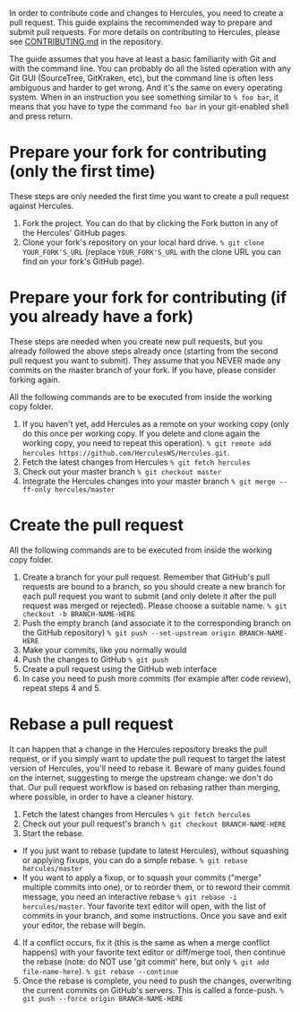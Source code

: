 In order to contribute code and changes to Hercules, you need to create a pull request. This guide explains the recommended way to prepare and submit pull requests. For more details on contributing to Hercules, please see [CONTRIBUTING.md](https://github.com/HerculesWS/Hercules/blob/master/CONTRIBUTING.md) in the repository.

The guide assumes that you have at least a basic familiarity with Git and with the command line. You can probably do all the listed operation with any Git GUI (SourceTree, GitKraken, etc), but the command line is often less ambiguous and harder to get wrong. And it's the same on every operating system.
When in an instruction you see something similar to `% foo bar`, it means that you have to type the command `foo bar` in your git-enabled shell and press return.

# Prepare your fork for contributing (only the first time)

These steps are only needed the first time you want to create a pull request against Hercules.

1. Fork the project. You can do that by clicking the Fork button in any of the Hercules' GitHub pages.
2. Clone your fork's repository on your local hard drive. `% git clone YOUR_FORK'S_URL` (replace `YOUR_FORK'S_URL` with the clone URL you can find on your fork's GitHub page).

# Prepare your fork for contributing (if you already have a fork)

These steps are needed when you create new pull requests, but you already followed the above steps already once (starting from the second pull request you want to submit). They assume that you NEVER made any commits on the master branch of your fork. If you have, please consider forking again.

All the following commands are to be executed from inside the working copy folder.

1. If you haven't yet, add Hercules as a remote on your working copy (only do this once per working copy. If you delete and clone again the working copy, you need to repeat this operation). `% git remote add hercules https://github.com/HerculesWS/Hercules.git`.
2. Fetch the latest changes from Hercules `% git fetch hercules`
3. Check out your master branch `% git checkout master`
3. Integrate the Hercules changes into your master branch `% git merge --ff-only hercules/master`

# Create the pull request

All the following commands are to be executed from inside the working copy folder.

1. Create a branch for your pull request. Remember that GitHub's pull requests are bound to a branch, so you should create a new branch for each pull request you want to submit (and only delete it after the pull request was merged or rejected). Please choose a suitable name. `% git checkout -b BRANCH-NAME-HERE`
2. Push the empty branch (and associate it to the corresponding branch on the GitHub repository) `% git push --set-upstream origin BRANCH-NAME-HERE`
3. Make your commits, like you normally would
4. Push the changes to GitHub `% git push`
5. Create a pull request using the GitHub web interface
6. In case you need to push more commits (for example after code review), repeat steps 4 and 5.

# Rebase a pull request

It can happen that a change in the Hercules repository breaks the pull request, or if you simply want to update the pull request to target the latest version of Hercules, you'll need to rebase it. Beware of many guides found on the internet, suggesting to merge the upstream change: we don't do that. Our pull request workflow is based on rebasing rather than merging, where possible, in order to have a cleaner history.

1. Fetch the latest changes from Hercules `% git fetch hercules`
2. Check out your pull request's branch `% git checkout BRANCH-NAME-HERE`
3. Start the rebase.
  - If you just want to rebase (update to latest Hercules), without squashing or applying fixups, you can do a simple rebase. `% git rebase hercules/master`
  - If you want to apply a fixup, or to squash your commits ("merge" multiple commits into one), or to reorder them, or to reword their commit message, you need an interactive rebase `% git rebase -i hercules/master`. Your favorite text editor will open, with the list of commits in your branch, and some instructions. Once you save and exit your editor, the rebase will begin.
4. If a conflict occurs, fix it (this is the same as when a merge conflict happens) with your favorite text editor or diff/merge tool, then continue the rebase (note: do NOT use 'git commit' here, but only `% git add file-name-here`). `% git rebase --continue`
5. Once the rebase is complete, you need to push the changes, overwriting the current commits on GitHub's servers. This is called a force-push. `% git push --force origin BRANCH-NAME-HERE`